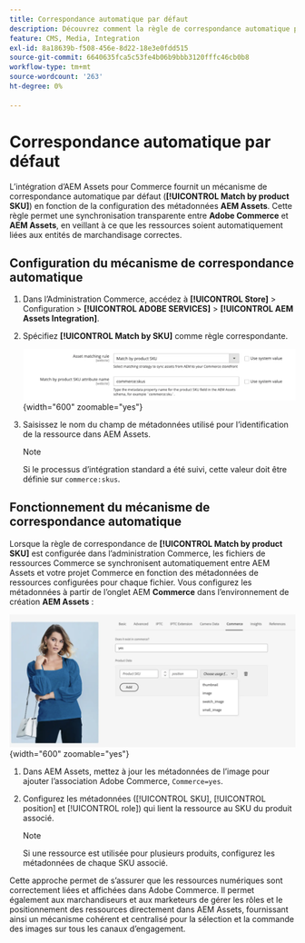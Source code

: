 ```yaml
---
title: Correspondance automatique par défaut
description: Découvrez comment la règle de correspondance automatique par défaut permet une synchronisation transparente entre Adobe Commerce et l’intégration d’AEM Assets, en veillant à ce que les ressources soient automatiquement liées aux entités de marchandisage appropriées.
feature: CMS, Media, Integration
exl-id: 8a18639b-f508-456e-8d22-18e3e0fdd515
source-git-commit: 6640635fca5c53fe4b06b9bbb3120fffc46cb0b8
workflow-type: tm+mt
source-wordcount: '263'
ht-degree: 0%

---
```


# Correspondance automatique par défaut

L’intégration d’AEM Assets pour Commerce fournit un mécanisme de correspondance automatique par défaut (**[!UICONTROL Match by product SKU]**) en fonction de la configuration des métadonnées **AEM Assets**. Cette règle permet une synchronisation transparente entre **Adobe Commerce** et **AEM Assets**, en veillant à ce que les ressources soient automatiquement liées aux entités de marchandisage correctes.

## Configuration du mécanisme de correspondance automatique

1. Dans l’Administration Commerce, accédez à **[!UICONTROL Store]** > Configuration > **[!UICONTROL ADOBE SERVICES]** > **[!UICONTROL AEM Assets Integration]**.

1. Spécifiez **[!UICONTROL Match by SKU]** comme règle correspondante.

   ![règle de rapprochement automatisé par défaut](../assets/ootb-matching-rule.png){width="600" zoomable="yes"}

1. Saisissez le nom du champ de métadonnées utilisé pour l’identification de la ressource dans AEM Assets.

   >[!NOTE]
   >
   > Si le processus d’intégration standard a été suivi, cette valeur doit être définie sur `commerce:skus`.

## Fonctionnement du mécanisme de correspondance automatique

Lorsque la règle de correspondance de **[!UICONTROL Match by product SKU]** est configurée dans l’administration Commerce, les fichiers de ressources Commerce se synchronisent automatiquement entre AEM Assets et votre projet Commerce en fonction des métadonnées de ressources configurées pour chaque fichier. Vous configurez les métadonnées à partir de l’onglet AEM **Commerce** dans l’environnement de création **AEM Assets** :

![&#x200B; Exemple de métadonnées &#x200B;](../assets/example-metadata.png){width="600" zoomable="yes"}

1. Dans AEM Assets, mettez à jour les métadonnées de l’image pour ajouter l’association Adobe Commerce, `Commerce=yes`.

1. Configurez les métadonnées ([!UICONTROL SKU], [!UICONTROL position] et [!UICONTROL role]) qui lient la ressource au SKU du produit associé.

   >[!NOTE]
   >
   > Si une ressource est utilisée pour plusieurs produits, configurez les métadonnées de chaque SKU associé.

Cette approche permet de s’assurer que les ressources numériques sont correctement liées et affichées dans Adobe Commerce. Il permet également aux marchandiseurs et aux marketeurs de gérer les rôles et le positionnement des ressources directement dans AEM Assets, fournissant ainsi un mécanisme cohérent et centralisé pour la sélection et la commande des images sur tous les canaux d’engagement.
